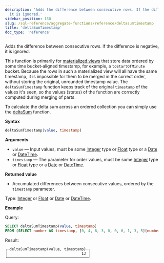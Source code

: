```yaml
---
description: 'Adds the difference between consecutive rows. If the difference is negative,
  it is ignored.'
sidebar_position: 130
slug: /sql-reference/aggregate-functions/reference/deltasumtimestamp
title: 'deltaSumTimestamp'
doc_type: 'reference'
---
```


Adds the difference between consecutive rows. If the difference is negative, it is ignored.

This function is primarily for [materialized views](/sql-reference/statements/create/view#materialized-view) that store data ordered by some time bucket-aligned timestamp, for example, a `toStartOfMinute` bucket. Because the rows in such a materialized view will all have the same timestamp, it is impossible for them to be merged in the correct order, without storing the original, unrounded timestamp value. The `deltaSumTimestamp` function keeps track of the original `timestamp` of the values it's seen, so the values (states) of the function are correctly computed during merging of parts.

To calculate the delta sum across an ordered collection you can simply use the [deltaSum](/sql-reference/aggregate-functions/reference/deltasum) function.

**Syntax**

```sql
deltaSumTimestamp(value, timestamp)
```

**Arguments**

- `value` — Input values, must be some [Integer](../../data-types/int-uint.md) type or [Float](../../data-types/float.md) type or a [Date](../../data-types/date.md) or [DateTime](../../data-types/datetime.md).
- `timestamp` — The parameter for order values, must be some [Integer](../../data-types/int-uint.md) type or [Float](../../data-types/float.md) type or a [Date](../../data-types/date.md) or [DateTime](../../data-types/datetime.md).

**Returned value**

- Accumulated differences between consecutive values, ordered by the `timestamp` parameter.

Type: [Integer](../../data-types/int-uint.md) or [Float](../../data-types/float.md) or [Date](../../data-types/date.md) or [DateTime](../../data-types/datetime.md).

**Example**

Query:

```sql
SELECT deltaSumTimestamp(value, timestamp)
FROM (SELECT number AS timestamp, [0, 4, 8, 3, 0, 0, 0, 1, 3, 5][number] AS value FROM numbers(1, 10));
```

Result:

```text
┌─deltaSumTimestamp(value, timestamp)─┐
│                                  13 │
└─────────────────────────────────────┘
```

